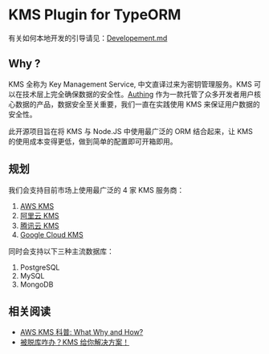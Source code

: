 # KMS Plugin for TypeORM

有关如何本地开发的引导请见：[Developement.md](./Developement.md)

## Why ?

KMS 全称为 Key Management Service, 中文直译过来为密钥管理服务。KMS 可以在技术层上完全确保数据的安全性。[Authing](https://authing.cn) 作为一款托管了众多开发者用户核心数据的产品，数据安全至关重要，我们一直在实践使用 KMS 来保证用户数据的安全性。

此开源项目旨在将 KMS 与 Node.JS 中使用最广泛的 ORM 结合起来，让 KMS 的使用成本变得更低，做到简单的配置即可开箱即用。

## 规划

我们会支持目前市场上使用最广泛的 4 家 KMS 服务商：

1. [AWS KMS](https://aws.amazon.com/kms/)
2. [阿里云 KMS](https://www.aliyun.com/product/kms)
3. [腾讯云 KMS](https://cloud.tencent.com/product/kms)
4. [Google Cloud KMS](https://cloud.google.com/kms)

同时会支持以下三种主流数据库：

1. PostgreSQL
2. MySQL
3. MongoDB

## 相关阅读 
- [AWS KMS 科普: What Why and How?](https://mp.weixin.qq.com/s/71MDGwJXXBQRJ5kzCGnoTQ)
- [被脱库咋办？KMS 给你解决方案！](https://mp.weixin.qq.com/s/-N1zScH47U7LQE8F95Ad1w)

